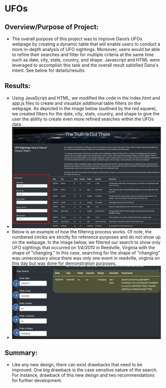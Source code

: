 # UFOs

## Overview/Purpose of Project: 
   * The overall purpose of this project was to improve Dana’s UFOs webpage by creating a dynamic table that will enable users to conduct a more in-depth analysis of UFO sightings. Moreover, users would be able to refine their searches and filter for multiple criteria at the same time such as date, city, state, country, and shape. Javascript and HTML were leveraged to accomplish this task and the overall result satisfied Dana's intent. See below for details/results. 

## Results: 
   * Using JavaScript and HTML, we modified the code in the index.html and app.js files to create and visualize additional table filters on the webpage. As depicted in the image below (outlined by the red square), we created filters for the date, city, state, country, and shape to give the user the ability to create even more refined searches within the UFOs data.
   * ![Site_W_Frame](Resources/Site_w_red_box.png) 
   * Below is an example of how the filtering process works. Of note, the numbered circles are strictly for reference purposes and do not show up on the webpage. In the image below, we filtered our search to show only UFO sightings that occurred on 1/4/2010 in Reedville, Virginia with the shape of "changing." In this case, searching for the shape of "changing" was unnecessary since there was only one event in reedville, virginia on this day but was done for demonstration purposes. 
   * ![Filter_Example](Resources/Filter_Example.png) 

## Summary: 
   * Like any new design, there can exist drawbacks that need to be improved. One big drawback is the case sensitive nature of the search. For instance, drawback of this new design and two recommendations for further development.
